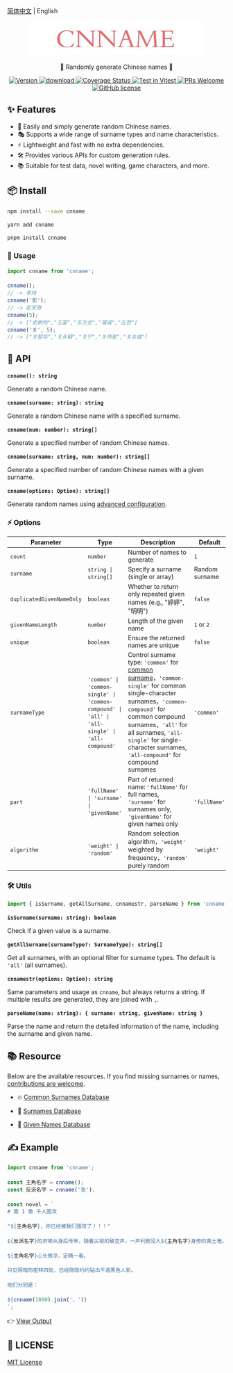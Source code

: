 [简体中文](./READEME.md) | English

<p align="center">
  <a href="https://github.com/yyz945947732/cnname">
    <img src="./public/logo.png" alt="logo.png" border="0"  />
  </a>
</p>

<p align="center">
  👦 Randomly generate Chinese names 👧
</p>

<p align="center">
  <a href="https://www.npmjs.com/package/cnname">
    <img src="https://img.shields.io/npm/v/cnname.svg" alt="Version" />
  </a>
  <a href="https://www.npmjs.com/package/cnname">
    <img src="https://img.shields.io/npm/dm/cnname.svg" alt="download" />
  </a>
  <a href="https://coveralls.io/github/yyz945947732/cnname?branch=master">
    <img
      src="https://coveralls.io/repos/github/yyz945947732/cnname/badge.svg?branch=master"
      alt="Coverage Status"
    />
  </a>
  <a href="https://vitest.dev">
    <img
      src="https://img.shields.io/badge/ Vitest-tested-6da13f.svg?logo=vitest&labelColor=edd532"
      alt="Test in Vitest"
    />
  </a>
  <a href="https://github.com/yyz945947732/cnname/pulls">
    <img
      src="https://img.shields.io/badge/PRs-welcome-brightgreen.svg"
      alt="PRs Welcome"
    />
  </a>
  <a href="https://github.com/yyz945947732/cnname/blob/master/LICENSE">
    <img
      src="https://img.shields.io/badge/license-MIT-blue.svg"
      alt="GitHub license"
    />
  </a>
</p>

## ✨ Features

- 🎲 Easily and simply generate random Chinese names.
- 🎭 Supports a wide range of surname types and name characteristics.
- ⚡ Lightweight and fast with no extra dependencies.
- 🛠 Provides various APIs for custom generation rules.
- 📚 Suitable for test data, novel writing, game characters, and more.

## 📦 Install

```bash
npm install --save cnname
```

```bash
yarn add cnname
```

```bash
pnpm install cnname
```

### 🚀 Usage

```js
import cnname from 'cnname';

cnname();
// -> 李炜
cnname('彭');
// -> 彭天奇
cnname(5);
// -> ["俞俐均","王富","东方全","蒲诚","左哲"]
cnname('关', 5);
// -> ["关智华","关永毓","关宁","关伟星","关炎城"]
```

## 📖 API

**`cnname(): string`**

Generate a random Chinese name.

**`cnname(surname: string): string`**

Generate a random Chinese name with a specified surname.

**`cnname(num: number): string[]`**

Generate a specified number of random Chinese names.

**`cnname(surname: string, num: number): string[]`**

Generate a specified number of random Chinese names with a given surname.

**`cnname(options: Option): string[]`**

Generate random names using [advanced configuration](#options).

### ⚡ Options

| Parameter | Type | Description | Default |
|-----------|------|-------------|---------|
| `count` | `number` | Number of names to generate | `1` |
| `surname` | `string \| string[]` | Specify a surname (single or array) | Random surname |
| `duplicatedGivenNameOnly` | `boolean` | Whether to return only repeated given names (e.g., "婷婷", "明明") | `false` |
| `givenNameLength` | `number` | Length of the given name | `1` or `2` |
| `unique` | `boolean` | Ensure the returned names are unique | `false` |
| `surnameType` | `'common' \| 'common-single' \| 'common-compound' \| 'all' \| 'all-single' \| 'all-compound'` | Control surname type: `'common'` for [common surname](https://github.com/yyz945947732/cnname/blob/master/dict/commonSurname.json)，`'common-single'` for common single-character surnames，`'common-compound'` for common compound surnames，`'all'` for all surnames, `'all-single'` for single-character surnames, `'all-compound'` for compound surnames | `'common'` |
| `part` | `'fullName' \| 'surname' \| 'givenName'` | Part of returned name: `'fullName'` for full names, `'surname'` for surnames only, `'givenName'` for given names only | `'fullName'` |
| `algorithm` | `'weight' \| 'random'` | Random selection algorithm，`'weight'` weighted by frequency，`'random'` purely random | `'weight'` |

### 🛠️ Utils

```js
import { isSurname, getAllSurname, cnnamestr, parseName } from 'cnname';
```

**`isSurname(surname: string): boolean`**

Check if a given value is a surname.

**`getAllSurname(surnameType?: SurnameType): string[]`**

Get all surnames, with an optional filter for surname types. The default is `'all'` (all surnames).

**`cnnamestr(options: Option): string`**

Same parameters and usage as `cnname`, but always returns a string. If multiple results are generated, they are joined with `,`.

**`parseName(name: string): { surname: string, givenName: string }`**

Parse the name and return the detailed information of the name, including the surname and given name.

## 📚 Resource

Below are the available resources. If you find missing surnames or names, [contributions are welcome](https://github.com/yyz945947732/cnname/pulls).

- 🔥 [Common Surnames Database](https://github.com/yyz945947732/cnname/blob/master/dict/commonSurname.json)

- 📖 [Surnames Database](https://github.com/yyz945947732/cnname/blob/master/dict/allSurnames.json)

- 📝 [Given Names Database](https://github.com/yyz945947732/cnname/blob/master/dict/words.json)

## ✍️ Example

```js
import cnname from 'cnname';

const 主角名字 = cnname();
const 反派名字 = cnname('张');

const novel = `
# 第 1 章 千人围攻

"${主角名字}，你已经被我们围攻了！！！"

${反派名字}的厉啸从身后传来，随着尖锐的破空声，一声利箭没入${主角名字}身旁的黄土墙。

${主角名字}心头微凉，定睛一看。

只见阴暗的密林四处，已经隐隐约约钻出千道黑色人影。

他们分别是：

${cnname(1000).join('，')}
`;
```

👉 [View Output](https://github.com/yyz945947732/cnname/blob/master/example/novel.md)

## 📜 LICENSE

[MIT License](https://github.com/yyz945947732/cnname/blob/master/LICENSE)
